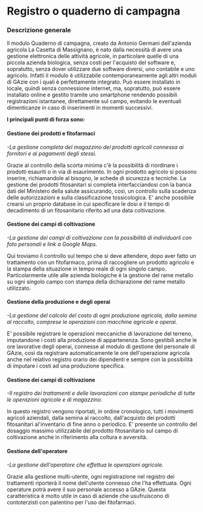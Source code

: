 # Registro o quaderno di campagna
### Descrizione generale
Il modulo Quaderno di campagna, creato da Antonio Germani dell'azienda agricola La Casetta di Massignano, è nato dalla necessità di avere una gestione elettronica delle attività agricole, in particolare quelle di una piccola azienda biologica, senza costi per l'acquisto del software e, sopratutto, senza dover utilizzare due software diversi, uno contabile e uno agricolo.
Infatti il modulo è utilizzabile contemporaneamente agli altri moduli di GAzie con i quali è perfettamente integrato.
Può essere installato in locale, quindi senza connessione internet, ma, sopratutto, può essere installato online e gestito tramite uno smartphone rendendo possibili registrazioni istantanee, direttamente sul campo, evitando le eventuali dimenticanze in caso di inserimenti in momenti successivi.

**I principali punti di forza sono:**

#### Gestione dei prodotti e fitofarmaci
*-La gestione completa del magazzino dei prodotti agricoli connessa ai fornitori e ai pagamenti degli stessi.*

Grazie al controllo della scorta minima c'è la possibilità di riordinare i prodotti esauriti o in via di esaurimento. In ogni prodotto agricolo si possono inserire, richiamandole al bisogno, le schede di sicurezza e tecniche. La gestione dei prodotti fitosanitari si completa interfacciandosi con la banca dati del Ministero della salute assicurando, così, un controllo sulla scadenza delle autorizzazioni e sulla classificazione tossicologica. E' anche possibile crearsi un proprio database in cui specificare le dosi e il tempo di decadimento di un fitosanitario riferito ad una data coltivazione.

#### Gestione dei campi di coltivazione
*-La gestione dei campi di coltivazione con la possibilità di individuarli con foto personali e link a Google Maps.*

Qui troviamo il controllo sul tempo che si deve attendere, dopo aver fatto un trattamento con un fitofarmaco, prima di raccogliere un prodotto agricolo e la stampa della situazione in tempo reale di ogni singolo campo. Particolarmente utile alle azienda biologiche è la gestione del rame metallo su ogni singolo campo con stampa della dichiarazione del rame metallo utilizzato. 

#### Gestione della produzione e degli operai
*-La gestione del calcolo del costo di ogni produzione agricola, dalla semina al raccolto, comprese le operazioni con macchine agricole e operai.*

E' possibile registrare le operazioni meccaniche di lavorazione del terreno, imputandone i costi alla produzione di appartenenza. Sono gestibili anche le ore lavorative degli operai, connesse al modulo di gestione del personale di GAzie, così da registrare automaticamente le ore dell'operazione agricola anche nel relativo registro orario dei dipendenti e sempre con la possibilità di imputare i costi ad una produzione specifica.

#### Gestione dei campi di coltivazione
*-Il registro dei trattamenti e delle lavorazioni con stampe periodiche di tutte le operazioni agricole e di magazzino.*

In questo registro vengono riportati, in ordine cronologico, tutti i movimenti agricoli aziendali, dalla semina al raccolto, dall'acquisto dei prodotti fitosanitari al'inventario di fine anno o periodico. E' presente un controllo del dosaggio massimo utilizzabile del prodotto fitosanitario sul campo di coltivazione anche in riferimento alla coltura e avversità.

#### Gestione dell'operatore
*-La gestione dell'operatore che effettua le operazioni agricole.*

Grazie alla gestione multi-utente, ogni registrazione nel registro dei trattamenti riporterà il nome dell'utente connesso che l'ha effettuata. Ogni operature potrà avere il suo personale accesso a GAzie. Questa caratteristica è molto utile in caso di aziende che usufruiscono di contoterzisti con patentino per l'uso dei fitofarmaci.
